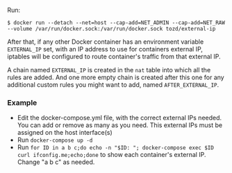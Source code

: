 Run:

```
$ docker run --detach --net=host --cap-add=NET_ADMIN --cap-add=NET_RAW --volume /var/run/docker.sock:/var/run/docker.sock tozd/external-ip
```

After that, if any other Docker container has an environment variable `EXTERNAL_IP` set, with an IP address to use for
containers external IP, iptables will be configured to route container's traffic from that external IP.

A chain named `EXTERNAL_IP` is created in the `nat` table into which all the rules are added.
And one more empty chain is created after this one for any additional custom rules you might want
to add, named `AFTER_EXTERNAL_IP`.

### Example
 - Edit the docker-compose.yml file, with the correct external IPs needed. You can add or remove as many as you need. This external IPs must be assigned on the host interface(s)
 - Run `docker-compose up -d`
 - Run `for ID in a b c;do echo -n "$ID: "; docker-compose exec $ID curl ifconfig.me;echo;done` to show each container's external IP. Change "a b c" as needed.
